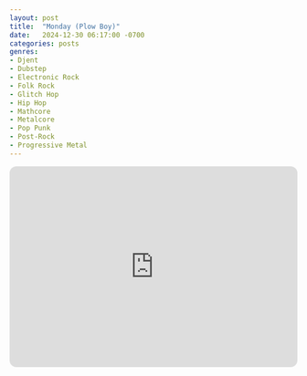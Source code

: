 ```yaml
---
layout: post
title:  "Monday (Plow Boy)"
date:   2024-12-30 06:17:00 -0700
categories: posts
genres:
- Djent
- Dubstep
- Electronic Rock
- Folk Rock
- Glitch Hop
- Hip Hop
- Mathcore
- Metalcore
- Pop Punk
- Post-Rock
- Progressive Metal
---
```

<iframe style="border-radius:12px" src="https://open.spotify.com/embed/playlist/0beQHc56pG8AvlDFtMWkFK?utm_source=generator" width="100%" height="352" frameBorder="0" allowfullscreen="" allow="autoplay; clipboard-write; encrypted-media; fullscreen; picture-in-picture" loading="lazy"></iframe>